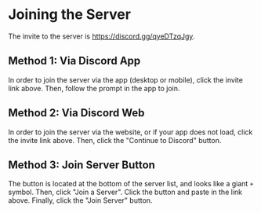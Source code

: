 # Joining the Server

The invite to the server is https://discord.gg/qyeDTzqJgy.

## Method 1: Via Discord App

In order to join the server via the app (desktop or mobile), click the invite link above. Then, follow the prompt in the
app to join.

## Method 2: Via Discord Web

In order to join the server via the website, or if your app does not load, click the invite link above. Then, click
the "Continue to Discord" button.

## Method 3: Join Server Button

The button is located at the bottom of the server list, and looks like a giant `+` symbol. Then, click "Join a Server".
Click the button and paste in the link above. Finally, click the "Join Server" button.